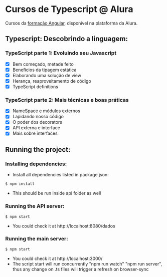 # Cursos de Typescript @ Alura

Cursos da [formação Angular](https://cursos.alura.com.br/formacao-angular), disponível na plataforma da Alura.

## Typescript: Descobrindo a linguagem:

### TypeScript parte 1: Evoluindo seu Javascript
- [X] Bem começado, metade feito
- [X] Benefícios da tipagem estática
- [X] Elaborando uma solução de view
- [X] Herança, reaproveitamento de código
- [X] TypeScript definitions

### TypeScript parte 2: Mais técnicas e boas práticas
- [X] NameSpace e módulos externos
- [X] Lapidando nosso código
- [X] O poder dos decorators
- [X] API externa e interface
- [X] Mais sobre interfaces

## Running the project:
### Installing dependencies:
- Install all dependencies listed in package.json:
```
$ npm install
```
- This should be run inside api folder as well

### Running the API server:
```
$ npm start
```
- You could check it at http://localhost:8080/dados

### Running the main server:
```
$ npm start
```
- You could check it at http://localhost:3000/
- The script start will run concurrently "npm run watch" "npm run server", thus any change on .ts files will trigger a refresh on browser-sync
